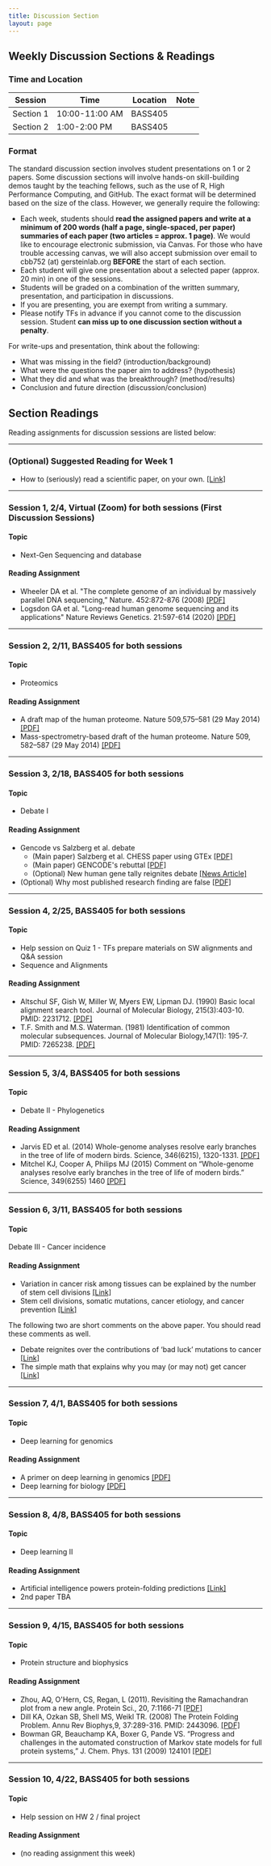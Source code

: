```yaml
---
title: Discussion Section
layout: page
---
```


## Weekly Discussion Sections & Readings

### Time and Location

| Session | Time | Location | Note |
| --- | --- | --- | --- |
| Section 1 | 10:00-11:00 AM | BASS405 | &nbsp; |
| Section 2 | 1:00-2:00 PM  | BASS405 | &nbsp; |

### Format

The standard discussion section involves student presentations on 1 or 2 papers. Some discussion sections will involve hands-on skill-building demos taught by the teaching fellows, such as the use of R, High Performance Computing, and GitHub. The exact format will be determined based on the size of the class. However, we generally require the following:

* Each week, students should **read the assigned papers and write at a minimum of 200 words (half a page, single-spaced, per paper) summaries of each paper (two articles = approx. 1 page)**.
We would like to encourage electronic submission, via Canvas. For those who have trouble accessing canvas, we will also accept submission over email to cbb752 (at) gersteinlab.org **BEFORE** the start of each section.
* Each student will give one presentation about a selected paper (approx. 20 min) in one of the sessions.
* Students will be graded on a combination of the written summary, presentation, and participation in discussions.
* If you are presenting, you are exempt from writing a summary.
* Please notify TFs in advance if you cannot come to the discussion session. Student **can miss up to one discussion section without a penalty**.

For write-ups and presentation, think about the following:  
* What was missing in the field? (introduction/background)
* What were the questions the paper aim to address? (hypothesis)
* What they did and what was the breakthrough? (method/results)
* Conclusion and future direction (discussion/conclusion)

## Section Readings

Reading assignments for discussion sessions are listed below:

---

### (Optional) Suggested Reading for Week 1
* How to (seriously) read a scientific paper, on your own. [[Link]](http://www.sciencemag.org/careers/2016/03/how-seriously-read-scientific-paper)

---

### Session 1, 2/4, Virtual (Zoom) for both sessions (First Discussion Sessions)

#### Topic
* Next-Gen Sequencing and database

#### Reading Assignment
* Wheeler DA et al. "The complete genome of an individual by massively parallel DNA sequencing,” Nature. 452:872-876 (2008) [[PDF]](http://www.gersteinlab.org/courses/452/10-spring/pdf/WatsonGenome.pdf)
* Logsdon GA et al. "Long-read human genome sequencing and its applications" Nature Reviews Genetics. 21:597-614 (2020) [[PDF]](https://www.nature.com/articles/s41576-020-0236-x.pdf)

---

### Session 2, 2/11, BASS405 for both sessions

#### Topic
* Proteomics

#### Reading Assignment
* A draft map of the human proteome. Nature 509,575–581 (29 May 2014) [[PDF]](https://www.nature.com/articles/nature13302.pdf)
* Mass-spectrometry-based draft of the human proteome. Nature 509, 582–587 (29 May 2014) [[PDF]](https://www.nature.com/articles/nature13319.pdf)

---

### Session 3, 2/18, BASS405 for both sessions

#### Topic
* Debate I

#### Reading Assignment
* Gencode vs Salzberg et al. debate
  * (Main paper) Salzberg et al. CHESS paper using GTEx [[PDF]](https://www.biorxiv.org/content/early/2018/05/29/332825.full.pdf)
  * (Main paper) GENCODE's rebuttal [[PDF]](https://www.biorxiv.org/content/early/2018/07/02/360602.full.pdf)
  * (Optional) New human gene tally reignites debate [[News Article]](https://www.nature.com/articles/d41586-018-05462-w)
* (Optional) Why most published research finding are false [[PDF]](https://journals.plos.org/plosmedicine/article/file?id=10.1371/journal.pmed.0020124&type=printable)

---

### Session 4, 2/25, BASS405 for both sessions

#### Topic
* Help session on Quiz 1 - TFs prepare materials on SW alignments and Q&A session
* Sequence and Alignments

#### Reading Assignment
* Altschul SF, Gish W, Miller W, Myers EW, Lipman DJ. (1990) Basic local alignment search tool. Journal of Molecular Biology, 215(3):403-10. PMID: 2231712. [[PDF]](http://www.gersteinlab.org/courses/452/10-spring/pdf/Altschul.pdf)
* T.F. Smith and M.S. Waterman. (1981) Identification of common molecular subsequences. Journal of Molecular Biology,147(1): 195-7. PMID: 7265238. [[PDF]](http://www.gersteinlab.org/courses/452/10-spring/pdf/sw.pdf)

---

### Session 5, 3/4, BASS405 for both sessions

#### Topic
* Debate II - Phylogenetics

#### Reading Assignment
* Jarvis ED et al. (2014) Whole-genome analyses resolve early branches in the tree of life of modern birds. Science, 346(6215), 1320-1331. [[PDF]](http://science.sciencemag.org/content/sci/346/6215/1320.full.pdf)
* Mitchel KJ, Cooper A, Philips MJ (2015) Comment on “Whole-genome analyses resolve early branches in the tree of life of modern birds.” Science, 349(6255) 1460 [[PDF]](http://science.sciencemag.org/content/sci/349/6255/1460.1.full.pdf)

---

### Session 6, 3/11, BASS405 for both sessions


#### Topic
Debate III - Cancer incidence

#### Reading Assignment

* Variation in cancer risk among tissues can be explained by the number of stem cell divisions [[Link]](http://files.gersteinlab.org/public-docs/2021/03.14/disc6_78.full.pdf)
* Stem cell divisions, somatic mutations, cancer etiology, and cancer prevention [[Link]](http://files.gersteinlab.org/public-docs/2021/03.14/disc6_1330.full.pdf)

The following two are short comments on the above paper. You should read these comments as well.

* Debate reignites over the contributions of ‘bad luck’ mutations to cancer [[Link]](http://www.sciencemag.org/news/2017/03/debate-reignites-over-contributions-bad-luck-mutations-cancer)
* The simple math that explains why you may (or may not) get cancer [[Link]](http://www.sciencemag.org/news/2015/01/simple-math-explains-why-you-may-or-may-not-get-cancer)

---

### Session 7, 4/1, BASS405 for both sessions


#### Topic
* Deep learning for genomics

#### Reading Assignment
* A primer on deep learning in genomics [[PDF]](https://www.nature.com/articles/s41588-018-0295-5.pdf)
* Deep learning for biology [[PDF]](https://www.nature.com/magazine-assets/d41586-018-02174-z/d41586-018-02174-z.pdf)


---

### Session 8, 4/8, BASS405 for both sessions

#### Topic
* Deep learning II

#### Reading Assignment
* Artificial intelligence powers protein-folding predictions [[Link]](https://www.nature.com/articles/d41586-021-03499-y)
* 2nd paper TBA

---

### Session 9, 4/15, BASS405 for both sessions

#### Topic
* Protein structure and biophysics

#### Reading Assignment
* Zhou, AQ, O'Hern, CS, Regan, L (2011). Revisiting the Ramachandran plot from a new angle. Protein Sci., 20, 7:1166-71 [[PDF]](http://jamming.research.yale.edu/files/papers/rama.pdf)
* Dill KA, Ozkan SB, Shell MS, Weikl TR. (2008) The Protein Folding Problem. Annu Rev Biophys,9, 37:289-316. PMID: 2443096. [[PDF]](http://www.gersteinlab.org/courses/452/10-spring/pdf/proteinFolding.pdf)
* Bowman GR, Beauchamp KA, Boxer G, Pande VS. “Progress and challenges in the automated construction of Markov state models for full protein systems,” J. Chem. Phys. 131 (2009) 124101 [[PDF]](http://www.gersteinlab.org/courses/452/10-spring/pdf/bowman.pdf)

---

### Session 10, 4/22, BASS405 for both sessions

#### Topic
* Help session on HW 2 / final project

#### Reading Assignment
* (no reading assignment this week)
